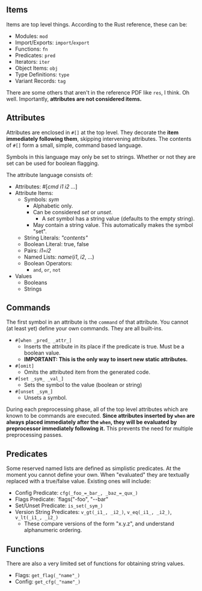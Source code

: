 ## Items
Items are top level things. According to the Rust reference, these can be:

* Modules: `mod`
* Import/Exports: `import`/`export`
* Functions: `fn`
* Predicates: `pred`
* Iterators: `iter`
* Object Items: `obj`
* Type Definitions: `type`
* Variant Records: `tag`

There are some others that aren't in the reference PDF like `res`, I think. Oh well. Importantly, **attributes are not considered items.**

## Attributes
Attributes are enclosed in `#[]` at the top level. They decorate the **item immediately following them**, skipping intervening attributes. The contents of `#[]` form a small, simple, command based language.

Symbols in this language may only be set to strings. Whether or not they are set can be used for boolean flagging.

The attribute language consists of:

* Attributes: #[_cmd_ _i1_ _i2_ _..._]
* Attribute Items:
   - Symbols: _sym_
      + Alphabetic only.
      + Can be considered _set_ or _unset_.
         * A _set_ symbol has a string value (defaults to the empty string).
      + May contain a string value. This automatically makes the symbol "set".
   - String Literals: _"contents"_
   - Boolean Literal: true, false
   - Pairs: _i1_=_i2_
   - Named Lists: _name_(_i1_, _i2_, ...)
   - Boolean Operators:
      + `and`, `or`, `not`
* Values
   - Booleans
   - Strings 

## Commands

The first symbol in an attribute is the `command` of that attribute. You cannot (at least yet) define your own commands. They are all built-ins. 

* `#[when _pred_ _attr_]`
   - Inserts the attribute in its place if the predicate is true. Must be a boolean value.
   - **IMPORTANT: This is the only way to insert new static attributes.** 
* `#[omit]`
   - Omits the attributed item from the generated code.
* `#[set _sym_ _val_]`
   - Sets the symbol to the value (boolean or string)
* `#[unset _sym_]`
   - Unsets a symbol.

During each preprocessing phase, all of the top level attributes which are known to be commands are executed. **Since attributes inserted by `when` are always placed immediately after the `when`, they will be evaluated by preprocessor immediately following it.** This prevents the need for multiple preprocessing passes.

## Predicates

Some reserved named lists are defined as simplistic predicates. At the moment you cannot define your own. When "evaluated" they are textually replaced with a true/false value. Existing ones will include:

 * Config Predicate: `cfg(_foo_=_bar_, _baz_=_qux_)`
 * Flags Predicate: `flags("-foo", "--bar"
 * Set/Unset Predicate: `is_set(_sym_)`
 * Version String Predicates: `v_gt(_i1_, _i2_)`, `v_eq(_i1_, _i2_)`, `v_lt(_i1_, _i2_)`
    * These compare versions of the form "x.y.z", and understand alphanumeric ordering.

## Functions

There are also a very limited set of functions for obtaining string values.

  * Flags: `get_flag(_"name"_)`
  * Config: `get_cfg(_"name"_)`